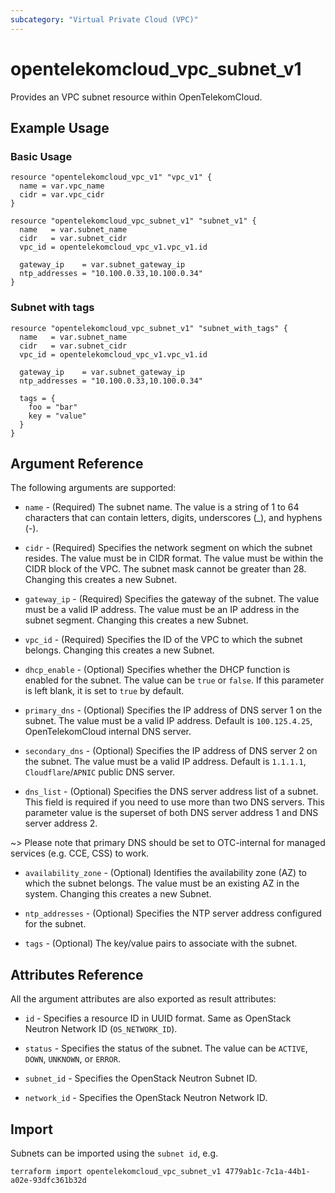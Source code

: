 ```yaml
---
subcategory: "Virtual Private Cloud (VPC)"
---
```


# opentelekomcloud_vpc_subnet_v1

Provides an VPC subnet resource within OpenTelekomCloud.

## Example Usage

### Basic Usage

```hcl
resource "opentelekomcloud_vpc_v1" "vpc_v1" {
  name = var.vpc_name
  cidr = var.vpc_cidr
}

resource "opentelekomcloud_vpc_subnet_v1" "subnet_v1" {
  name   = var.subnet_name
  cidr   = var.subnet_cidr
  vpc_id = opentelekomcloud_vpc_v1.vpc_v1.id

  gateway_ip    = var.subnet_gateway_ip
  ntp_addresses = "10.100.0.33,10.100.0.34"
}
```

### Subnet with tags

```hcl
resource "opentelekomcloud_vpc_subnet_v1" "subnet_with_tags" {
  name   = var.subnet_name
  cidr   = var.subnet_cidr
  vpc_id = opentelekomcloud_vpc_v1.vpc_v1.id

  gateway_ip    = var.subnet_gateway_ip
  ntp_addresses = "10.100.0.33,10.100.0.34"

  tags = {
    foo = "bar"
    key = "value"
  }
}
```

## Argument Reference

The following arguments are supported:

* `name` - (Required) The subnet name. The value is a string of 1 to 64 characters that can contain letters,
  digits, underscores (_), and hyphens (-).

* `cidr` - (Required) Specifies the network segment on which the subnet resides. The value must be in CIDR format.
  The value must be within the CIDR block of the VPC. The subnet mask cannot be greater than 28.
  Changing this creates a new Subnet.

* `gateway_ip` - (Required) Specifies the gateway of the subnet. The value must be a valid IP address.
  The value must be an IP address in the subnet segment. Changing this creates a new Subnet.

* `vpc_id` - (Required) Specifies the ID of the VPC to which the subnet belongs. Changing this creates a new Subnet.

* `dhcp_enable` - (Optional) Specifies whether the DHCP function is enabled for the subnet. The value can
  be `true` or `false`. If this parameter is left blank, it is set to `true` by default.

* `primary_dns` - (Optional) Specifies the IP address of DNS server 1 on the subnet. The value must be a
  valid IP address. Default is `100.125.4.25`, OpenTelekomCloud internal DNS server.

* `secondary_dns` - (Optional) Specifies the IP address of DNS server 2 on the subnet. The value must be a
  valid IP address. Default is `1.1.1.1`, `Cloudflare`/`APNIC` public DNS server.

* `dns_list` - (Optional) Specifies the DNS server address list of a subnet. This field is required if you
  need to use more than two DNS servers. This parameter value is the superset of both DNS server address
  1 and DNS server address 2.

~>
  Please note that primary DNS should be set to OTC-internal for managed services (e.g. CCE, CSS) to work.

* `availability_zone` - (Optional) Identifies the availability zone (AZ) to which the subnet belongs.
  The value must be an existing AZ in the system. Changing this creates a new Subnet.

* `ntp_addresses` - (Optional) Specifies the NTP server address configured for the subnet.

* `tags` - (Optional) The key/value pairs to associate with the subnet.


## Attributes Reference

All the argument attributes are also exported as result attributes:

* `id` - Specifies a resource ID in UUID format. Same as OpenStack Neutron Network ID (`OS_NETWORK_ID`).

* `status` - Specifies the status of the subnet. The value can be `ACTIVE`, `DOWN`, `UNKNOWN`, or `ERROR`.

* `subnet_id` - Specifies the OpenStack Neutron Subnet ID.

* `network_id` - Specifies the OpenStack Neutron Network ID.

## Import

Subnets can be imported using the `subnet id`, e.g.

```shell
terraform import opentelekomcloud_vpc_subnet_v1 4779ab1c-7c1a-44b1-a02e-93dfc361b32d
```
